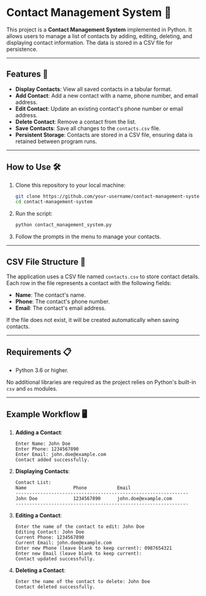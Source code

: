 # Contact Management System 📒

This project is a **Contact Management System** implemented in Python. It allows users to manage a list of contacts by adding, editing, deleting, and displaying contact information. The data is stored in a CSV file for persistence.

---

## Features 🚀

- **Display Contacts**: View all saved contacts in a tabular format.
- **Add Contact**: Add a new contact with a name, phone number, and email address.
- **Edit Contact**: Update an existing contact's phone number or email address.
- **Delete Contact**: Remove a contact from the list.
- **Save Contacts**: Save all changes to the `contacts.csv` file.
- **Persistent Storage**: Contacts are stored in a CSV file, ensuring data is retained between program runs.

---

## How to Use 🛠️

1. Clone this repository to your local machine:
   ```bash
   git clone https://github.com/your-username/contact-management-system.git
   cd contact-management-system
   ```

2. Run the script:
   ```bash
   python contact_management_system.py
   ```

3. Follow the prompts in the menu to manage your contacts.

---

## CSV File Structure 📂

The application uses a CSV file named `contacts.csv` to store contact details. Each row in the file represents a contact with the following fields:

- **Name**: The contact's name.
- **Phone**: The contact's phone number.
- **Email**: The contact's email address.

If the file does not exist, it will be created automatically when saving contacts.

---

## Requirements 📋

- Python 3.6 or higher.

No additional libraries are required as the project relies on Python's built-in `csv` and `os` modules.

---

## Example Workflow 🖥️

1. **Adding a Contact**:
   ```
   Enter Name: John Doe
   Enter Phone: 1234567890
   Enter Email: john.doe@example.com
   Contact added successfully.
   ```

2. **Displaying Contacts**:
   ```
   Contact List:
   Name                 Phone           Email
   ---------------------------------------------------------------
   John Doe             1234567890      john.doe@example.com
   ---------------------------------------------------------------
   ```

3. **Editing a Contact**:
   ```
   Enter the name of the contact to edit: John Doe
   Editing Contact: John Doe
   Current Phone: 1234567890
   Current Email: john.doe@example.com
   Enter new Phone (leave blank to keep current): 0987654321
   Enter new Email (leave blank to keep current): 
   Contact updated successfully.
   ```

4. **Deleting a Contact**:
   ```
   Enter the name of the contact to delete: John Doe
   Contact deleted successfully.
   ```
